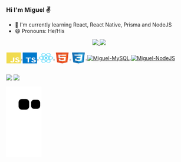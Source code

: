 ### Hi I'm Miguel :v:

- 🌱 I'm currently learning React, React Native, Prisma and NodeJS 
- 😄 Pronouns: He/His

<div align="center">
  <a href="https://github.com/MiguelASFerreira">
  <img height="180em" src="https://github-readme-stats.vercel.app/api?username=MiguelASFerreira&show_icons=true&theme=dark&include_all_commits=true&count_private=true"/>
  <img height="180em" src="https://github-readme-stats.vercel.app/api/top-langs/?username=MiguelASFerreira&layout=compact&langs_count=7&theme=dark"/>
</div>

<div style="display: inline_block"><br>
  <img align="center" alt="Miguel-Js" height="30" width="40" src="https://raw.githubusercontent.com/devicons/devicon/master/icons/javascript/javascript-plain.svg">
  <img align="center" alt="Miguel-Ts" height="30" width="40" src="https://raw.githubusercontent.com/devicons/devicon/master/icons/typescript/typescript-plain.svg">
  <img align="center" alt="Miguel-React" height="30" width="40" src="https://raw.githubusercontent.com/devicons/devicon/master/icons/react/react-original.svg">
  <img align="center" alt="Miguel-HTML" height="30" width="40" src="https://raw.githubusercontent.com/devicons/devicon/master/icons/html5/html5-original.svg">
  <img align="center" alt="Miguel-CSS" height="30" width="40" src="https://raw.githubusercontent.com/devicons/devicon/master/icons/css3/css3-original.svg">
  <img align="center" alt="Miguel-MySQL" height="30" width="40" src="https://cdn.jsdelivr.net/gh/devicons/devicon/icons/mysql/mysql-original.svg" />
  <img align="center" alt="Miguel-NodeJS" height="30" width="40" src="https://cdn.jsdelivr.net/gh/devicons/devicon/icons/nodejs/nodejs-original.svg" />
</div>

  ##
  
<div> 
  <a href = "migant1306@gmail.com"><img src="https://img.shields.io/badge/-Gmail-%23333?style=for-the-badge&logo=gmail&logoColor=white" target="_blank"></a>
  <a href="https://www.linkedin.com/in/miguel-antonio-624ba1234/a" target="_blank"><img src="https://img.shields.io/badge/-LinkedIn-%230077B5?style=for-the-badge&logo=linkedin&logoColor=white" target="_blank"></a> 
   
  ![Snake animation](https://github.com/MiguelASFerreira/MiguelASFerreira/blob/output/github-contribution-grid-snake.svg)
 
</div>

